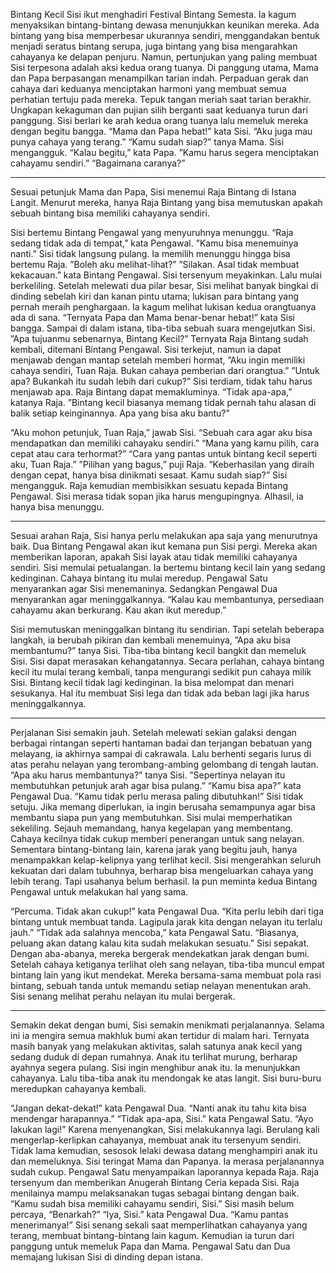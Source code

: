Bintang Kecil Sisi ikut menghadiri Festival Bintang Semesta. Ia kagum menyaksikan bintang-bintang dewasa menunjukkan keunikan mereka. Ada bintang yang bisa memperbesar ukurannya sendiri, menggandakan bentuk menjadi seratus bintang serupa, juga bintang yang bisa mengarahkan cahayanya ke delapan penjuru.
Namun, pertunjukan yang paling membuat Sisi terpesona adalah aksi kedua orang tuanya.
Di panggung utama, Mama dan Papa berpasangan menampilkan tarian indah. Perpaduan gerak dan cahaya dari keduanya menciptakan harmoni yang membuat semua perhatian tertuju pada mereka. Tepuk tangan meriah saat tarian berakhir. Ungkapan kekaguman dan pujian silih berganti saat keduanya turun dari panggung.
Sisi berlari ke arah kedua orang tuanya lalu memeluk mereka dengan begitu bangga. “Mama dan Papa hebat!” kata Sisi. “Aku juga mau punya cahaya yang terang.”
“Kamu sudah siap?” tanya Mama. Sisi mengangguk.
“Kalau begitu,” kata Papa. ”Kamu harus segera menciptakan cahayamu sendiri.”
“Bagaimana caranya?”
***
Sesuai petunjuk Mama dan Papa, Sisi menemui Raja Bintang di Istana Langit. Menurut mereka, hanya Raja Bintang yang bisa memutuskan apakah sebuah bintang bisa memiliki cahayanya sendiri.
 
Sisi bertemu Bintang Pengawal yang menyuruhnya menunggu. “Raja sedang tidak ada di tempat,” kata Pengawal. ”Kamu bisa menemuinya nanti.”
Sisi tidak langsung pulang. Ia memilih menunggu hingga bisa bertemu Raja. ”Boleh aku melihat-lihat?” ”Silakan. Asal tidak membuat kekacauan.” kata
Bintang Pengawal.
Sisi tersenyum meyakinkan. Lalu mulai berkeliling.
Setelah melewati dua pilar besar, Sisi melihat banyak bingkai di dinding sebelah kiri dan kanan pintu utama; lukisan para bintang yang pernah meraih penghargaan. Ia kagum melihat lukisan kedua orangtuanya ada di sana. “Ternyata Papa dan Mama benar-benar hebat!” kata Sisi bangga.
Sampai di dalam istana, tiba-tiba sebuah suara mengejutkan Sisi. ”Apa tujuanmu sebenarnya, Bintang Kecil?”
Ternyata Raja Bintang sudah kembali, ditemani Bintang Pengawal.
Sisi terkejut, namun ia dapat menjawab dengan mantap setelah memberi hormat, ”Aku ingin memiliki cahaya sendiri, Tuan Raja. Bukan cahaya pemberian dari orangtua.”
”Untuk apa? Bukankah itu sudah lebih dari cukup?”
Sisi terdiam, tidak tahu harus menjawab apa.
Raja Bintang dapat memakluminya. “Tidak apa-apa,” katanya Raja. ”Bintang kecil biasanya memang tidak pernah tahu alasan di balik setiap keinginannya. Apa yang bisa aku bantu?”
 
“Aku mohon petunjuk, Tuan Raja,” jawab Sisi. “Sebuah cara agar aku bisa mendapatkan dan memiliki cahayaku sendiri.”
“Mana yang kamu pilih, cara cepat atau cara terhormat?” “Cara yang pantas untuk bintang kecil seperti aku, Tuan Raja.”
”Pilihan yang bagus,” puji Raja. ”Keberhasilan yang diraih dengan cepat, hanya bisa dinikmati sesaat. Kamu sudah siap?”
Sisi mengangguk.
Raja kemudian membisikkan sesuatu kepada Bintang Pengawal. Sisi merasa tidak sopan jika harus mengupingnya. Alhasil, ia hanya bisa menunggu.
***
Sesuai arahan Raja, Sisi hanya perlu melakukan apa saja yang menurutnya baik. Dua Bintang Pengawal akan ikut kemana pun Sisi pergi. Mereka akan memberikan laporan, apakah Sisi layak atau tidak memiliki cahayanya sendiri.
Sisi memulai petualangan.
Ia bertemu bintang kecil lain yang sedang kedinginan. Cahaya bintang itu mulai meredup. Pengawal Satu menyarankan agar Sisi menemaninya. Sedangkan Pengawal Dua menyarankan agar meninggalkannya. “Kalau kau membantunya, persediaan cahayamu akan berkurang. Kau akan ikut meredup.”
 
Sisi memutuskan meninggalkan bintang itu sendirian. Tapi setelah beberapa langkah, ia berubah pikiran dan kembali menemuinya, ”Apa aku bisa membantumu?” tanya Sisi.
Tiba-tiba bintang kecil bangkit dan memeluk Sisi. Sisi dapat merasakan kehangatannya. Secara perlahan, cahaya bintang kecil itu mulai terang kembali, tanpa mengurangi sedikit pun cahaya milik Sisi. Bintang kecil tidak lagi kedinginan. Ia bisa melompat dan menari sesukanya. Hal itu membuat Sisi lega dan tidak ada beban lagi jika harus
meninggalkannya.
***
Perjalanan Sisi semakin jauh. Setelah melewati sekian galaksi dengan berbagai rintangan seperti hantaman badai dan terjangan bebatuan yang melayang, ia akhirnya sampai di cakrawala. Lalu berhenti segaris lurus di atas perahu nelayan yang terombang-ambing gelombang di tengah lautan.
“Apa aku harus membantunya?” tanya Sisi. ”Sepertinya nelayan itu membutuhkan petunjuk arah agar bisa pulang.”
“Kamu bisa apa?” kata Pengawal Dua. “Kamu tidak perlu merasa paling dibutuhkan!”
Sisi tidak setuju. Jika memang diperlukan, ia ingin berusaha semampunya agar bisa membantu siapa pun yang membutuhkan. Sisi mulai memperhatikan sekeliling. Sejauh memandang, hanya kegelapan yang membentang. Cahaya kecilnya tidak cukup memberi penerangan untuk sang nelayan. Sementara bintang-bintang lain, karena jarak yang begitu jauh, hanya menampakkan kelap-kelipnya yang terlihat kecil.
Sisi mengerahkan seluruh kekuatan dari dalam tubuhnya, berharap bisa mengeluarkan cahaya yang lebih terang. Tapi usahanya belum berhasil. Ia pun meminta kedua Bintang Pengawal untuk melakukan hal yang sama.
 
“Percuma. Tidak akan cukup!” kata Pengawal Dua. “Kita perlu lebih dari tiga bintang untuk membuat tanda. Lagipula jarak kita dengan nelayan itu terlalu jauh.”
“Tidak ada salahnya mencoba,” kata Pengawal Satu. “Biasanya, peluang akan datang kalau kita sudah melakukan sesuatu.”
Sisi sepakat. Dengan aba-abanya, mereka bergerak mendekatkan jarak dengan bumi. Setelah cahaya ketiganya terlihat oleh sang nelayan, tiba-tiba muncul empat bintang lain yang ikut mendekat. Mereka bersama-sama membuat pola rasi bintang, sebuah tanda untuk memandu setiap nelayan menentukan arah.
Sisi senang melihat perahu nelayan itu mulai bergerak.
***
Semakin dekat dengan bumi, Sisi semakin menikmati perjalanannya. Selama ini ia mengira semua makhluk bumi akan tertidur di malam hari. Ternyata masih banyak yang melakukan aktivitas, salah satunya anak kecil yang sedang duduk di depan rumahnya. Anak itu terlihat murung, berharap ayahnya segera pulang.
Sisi ingin menghibur anak itu. Ia menunjukkan cahayanya. Lalu tiba-tiba anak itu mendongak ke atas langit. Sisi buru-buru meredupkan cahayanya kembali.
 
“Jangan dekat-dekat!” kata Pengawal Dua. “Nanti anak itu tahu kita bisa mendengar harapannya.”
“Tidak apa-apa, Sisi.” kata Pengawal Satu. “Ayo lakukan lagi!”
Karena menyenangkan, Sisi melakukannya lagi. Berulang kali mengerlap-kerlipkan cahayanya, membuat anak itu tersenyum sendiri. Tidak lama kemudian, sesosok lelaki dewasa datang menghampiri anak itu dan memeluknya.
Sisi teringat Mama dan Papanya. Ia merasa perjalanannya sudah cukup.
Pengawal Satu menyampaikan laporannya kepada Raja. Raja tersenyum dan memberikan Anugerah Bintang Ceria kepada Sisi. Raja menilainya mampu melaksanakan tugas sebagai bintang dengan baik. “Kamu sudah bisa memiliki cahayamu sendiri, Sisi.”
Sisi masih belum percaya, “Benarkah?”
“Iya, Sisi.” kata Pengawal Dua. “Kamu pantas menerimanya!” Sisi senang sekali saat memperlihatkan cahayanya yang terang, membuat bintang-bintang lain kagum. Kemudian ia turun dari panggung untuk memeluk Papa dan Mama. Pengawal Satu
dan Dua memajang lukisan Sisi di dinding depan istana.
